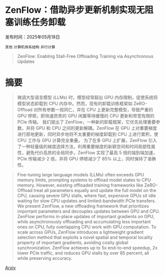 # ZenFlow：借助异步更新机制实现无阻塞训练任务卸载

发布时间：2025年05月18日

`其他` `计算机体系结构` `并行计算`

> ZenFlow: Enabling Stall-Free Offloading Training via Asynchronous Updates

# 摘要

> 微调大型语言模型 (LLMs) 时，模型经常超出 GPU 内存限制，促使系统将模型状态卸载到 CPU 内存中。然而，现有的卸载训练框架如 ZeRO-Offload 对所有参数一视同仁，并在 CPU 上更新完整模型，导致严重的 GPU 停顿，即快速昂贵的 GPU 闲置等待缓慢的 CPU 更新和带宽有限的 PCIe 传输。
    我们提出了 ZenFlow，一种新的卸载框架，它优先处理重要参数，并将 GPU 和 CPU 之间的更新解耦。ZenFlow 在 GPU 上对重要梯度进行原地更新，同时异步地将不太重要的梯度卸载到 CPU 上进行累积，使 CPU 工作与 GPU 计算完全重叠。
    为了在多 GPU 上扩展，ZenFlow 引入了一种轻量级的梯度选择方法，利用重要梯度的新颖空间和时间局部性属性，避免代价高昂的全局同步。ZenFlow 实现了最高 5 倍的端到端加速， PCIe 传输减少 2 倍，并将 GPU 停顿减少了 85% 以上，同时保持了准确性。
    

> Fine-tuning large language models (LLMs) often exceeds GPU memory limits, prompting systems to offload model states to CPU memory. However, existing offloaded training frameworks like ZeRO-Offload treat all parameters equally and update the full model on the CPU, causing severe GPU stalls, where fast, expensive GPUs sit idle waiting for slow CPU updates and limited-bandwidth PCIe transfers.
  We present ZenFlow, a new offloading framework that prioritizes important parameters and decouples updates between GPU and CPU. ZenFlow performs in-place updates of important gradients on GPU, while asynchronously offloading and accumulating less important ones on CPU, fully overlapping CPU work with GPU computation.
  To scale across GPUs, ZenFlow introduces a lightweight gradient selection method that exploits a novel spatial and temporal locality property of important gradients, avoiding costly global synchronization. ZenFlow achieves up to 5x end-to-end speedup, 2x lower PCIe traffic, and reduces GPU stalls by over 85 percent, all while preserving accuracy.

[Arxiv](https://arxiv.org/abs/2505.12242)